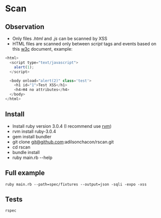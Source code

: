 # Scan

## Observation

- Only files _.html_ and _.js_ can be scanned by XSS
- HTML files are scanned only between _script_ tags and events based on this [w3c](https://www.w3schools.com/tags/ref_eventattributes.asp) document, example:

```javascript
<html>
  <script type="text/javascript">
    alert(1);
  </script>

  <body onload="alert(2)" class='test'>
    <h1 id="1">Test XSS</h1>
    <h4>H4 no attributes</h4>
  </body>
</html>
```

## Install

- Install ruby version 3.0.4 (I recommend use [rvm](https://rvm.io/:rvm))
- rvm install ruby-3.0.4
- gem install bundler
- git clone git@github.com:adilsonchacon/rscan.git
- cd rscan
- bundle install
- ruby main.rb --help
## Full example

```
ruby main.rb --path=spec/fixtures --output=json -sqli -expo -xss
```

## Tests

```
rspec
```
